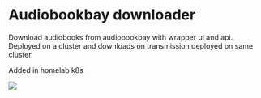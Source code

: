 # Audiobookbay downloader

Download audiobooks from audiobookbay with wrapper ui and api. Deployed on a cluster and downloads on transmission deployed on same cluster.

Added in homelab k8s

![](https://i.imgur.com/ztgiUzB.png)


